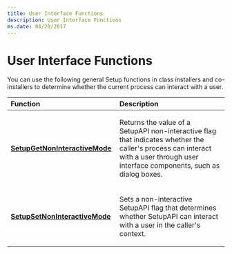 ```yaml
---
title: User Interface Functions
description: User Interface Functions
ms.date: 04/20/2017
---
```


# User Interface Functions


You can use the following general Setup functions in class installers and co-installers to determine whether the current process can interact with a user.

<table>
<colgroup>
<col width="50%" />
<col width="50%" />
</colgroup>
<thead>
<tr class="header">
<th align="left">Function</th>
<th align="left">Description</th>
</tr>
</thead>
<tbody>
<tr class="odd">
<td align="left"><p><a href="/windows/win32/api/setupapi/nf-setupapi-setupgetnoninteractivemode" data-raw-source="[&lt;strong&gt;SetupGetNonInteractiveMode&lt;/strong&gt;](/windows/win32/api/setupapi/nf-setupapi-setupgetnoninteractivemode)"><strong>SetupGetNonInteractiveMode</strong></a></p></td>
<td align="left"><p>Returns the value of a SetupAPI non-interactive flag that indicates whether the caller's process can interact with a user through user interface components, such as dialog boxes.</p></td>
</tr>
<tr class="even">
<td align="left"><p><a href="/windows/win32/api/setupapi/nf-setupapi-setupsetnoninteractivemode" data-raw-source="[&lt;strong&gt;SetupSetNonInteractiveMode&lt;/strong&gt;](/windows/win32/api/setupapi/nf-setupapi-setupsetnoninteractivemode)"><strong>SetupSetNonInteractiveMode</strong></a></p></td>
<td align="left"><p>Sets a non-interactive SetupAPI flag that determines whether SetupAPI can interact with a user in the caller's context.</p></td>
</tr>
</tbody>
</table>

 

